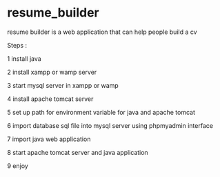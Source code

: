 # resume_builder

 resume builder is a web application that can help people build a cv
 
 Steps :
  
  
  1 install java 
  
  2 install xampp or wamp server
  
  
  3 start mysql server in xampp or wamp
  
  
  4 install apache tomcat server 
  
  
  5 set up path for environment variable for java and apache tomcat
  
  
  6 import database sql file into mysql server using phpmyadmin interface 
  
  
  7 import java web application
  
  
  8 start apache tomcat server and java application
  
  
  9 enjoy
